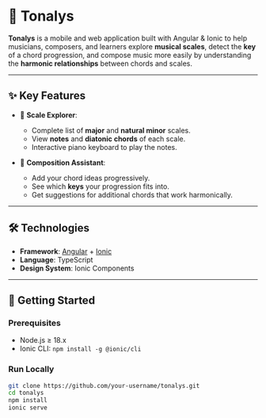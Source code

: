 # 🎼 Tonalys

**Tonalys** is a mobile and web application built with Angular & Ionic to help musicians, composers, and learners explore **musical scales**, detect the **key** of a chord progression, and compose music more easily by understanding the **harmonic relationships** between chords and scales.

---

## ✨ Key Features

- 🎵 **Scale Explorer**:
  - Complete list of **major** and **natural minor** scales.
  - View **notes** and **diatonic chords** of each scale.
  - Interactive piano keyboard to play the notes.

- 🎼 **Composition Assistant**:
  - Add your chord ideas progressively.
  - See which **keys** your progression fits into.
  - Get suggestions for additional chords that work harmonically.

---

## 🛠️ Technologies

- **Framework**: [Angular](https://angular.io/) + [Ionic](https://ionicframework.com/)
- **Language**: TypeScript
- **Design System**: Ionic Components

---

## 🚀 Getting Started

### Prerequisites

- Node.js ≥ 18.x
- Ionic CLI: `npm install -g @ionic/cli`

### Run Locally

```bash
git clone https://github.com/your-username/tonalys.git
cd tonalys
npm install
ionic serve
